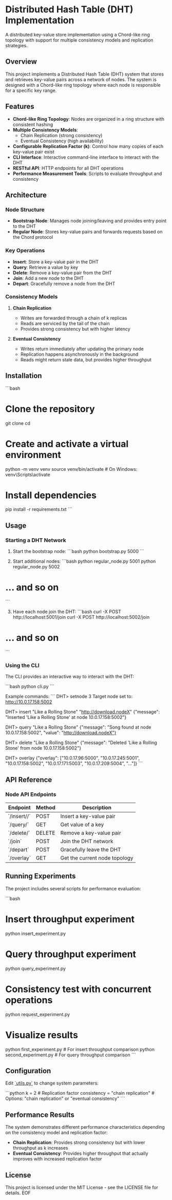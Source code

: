 # Distributed Hash Table (DHT) Implementation

A distributed key-value store implementation using a Chord-like ring topology with support for multiple consistency models and replication strategies.

## Overview

This project implements a Distributed Hash Table (DHT) system that stores and retrieves key-value pairs across a network of nodes. The system is designed with a Chord-like ring topology where each node is responsible for a specific key range.

## Features

- **Chord-like Ring Topology**: Nodes are organized in a ring structure with consistent hashing
- **Multiple Consistency Models**:
  - Chain Replication (strong consistency)
  - Eventual Consistency (high availability)
- **Configurable Replication Factor (k)**: Control how many copies of each key-value pair exist
- **CLI Interface**: Interactive command-line interface to interact with the DHT
- **RESTful API**: HTTP endpoints for all DHT operations
- **Performance Measurement Tools**: Scripts to evaluate throughput and consistency

## Architecture

### Node Structure
- **Bootstrap Node**: Manages node joining/leaving and provides entry point to the DHT
- **Regular Node**: Stores key-value pairs and forwards requests based on the Chord protocol

### Key Operations
- **Insert**: Store a key-value pair in the DHT
- **Query**: Retrieve a value by key
- **Delete**: Remove a key-value pair from the DHT
- **Join**: Add a new node to the DHT
- **Depart**: Gracefully remove a node from the DHT

### Consistency Models

1. **Chain Replication**
   - Writes are forwarded through a chain of k replicas
   - Reads are serviced by the tail of the chain
   - Provides strong consistency but with higher latency

2. **Eventual Consistency**
   - Writes return immediately after updating the primary node
   - Replication happens asynchronously in the background
   - Reads might return stale data, but provides higher throughput

## Installation

\`\`\`bash
# Clone the repository
git clone <repository-url>
cd <repository-directory>

# Create and activate a virtual environment
python -m venv venv
source venv/bin/activate  # On Windows: venv\Scripts\activate

# Install dependencies
pip install -r requirements.txt
\`\`\`

## Usage

### Starting a DHT Network

1. Start the bootstrap node:
\`\`\`bash
python bootstrap.py 5000
\`\`\`

2. Start additional nodes:
\`\`\`bash
python regular_node.py 5001
python regular_node.py 5002
# ... and so on
\`\`\`

3. Have each node join the DHT:
\`\`\`bash
curl -X POST http://localhost:5001/join
curl -X POST http://localhost:5002/join
# ... and so on
\`\`\`

### Using the CLI

The CLI provides an interactive way to interact with the DHT:

\`\`\`bash
python cli.py
\`\`\`

Example commands:
\`\`\`
DHT> setnode 3
Target node set to: http://10.0.17.158:5002

DHT> insert "Like a Rolling Stone" "http://download.nodeX"
{"message": "Inserted 'Like a Rolling Stone' at node 10.0.17.158:5002"}
  
DHT> query "Like a Rolling Stone"
{"message": "Song found at node 10.0.17.158:5002", "value": "http://download.nodeX"}
  
DHT> delete "Like a Rolling Stone"
{"message": "Deleted 'Like a Rolling Stone' from node 10.0.17.158:5002"}
  
DHT> overlay
{"overlay": ["10.0.17.96:5000", "10.0.17.245:5001", "10.0.17.158:5002", "10.0.17.171:5003", "10.0.17.209:5004", "..."]}
\`\`\`

## API Reference

### Node API Endpoints

| Endpoint | Method | Description |
|----------|--------|-------------|
| \`/insert/<key>/<value>\` | POST | Insert a key-value pair |
| \`/query/<key>\` | GET | Get value of a key |
| \`/delete/<key>\` | DELETE | Remove a key-value pair |
| \`/join\` | POST | Join the DHT network |
| \`/depart\` | POST | Gracefully leave the DHT |
| \`/overlay\` | GET | Get the current node topology |

## Running Experiments

The project includes several scripts for performance evaluation:

\`\`\`bash
# Insert throughput experiment
python insert_experiment.py

# Query throughput experiment
python query_experiment.py

# Consistency test with concurrent operations
python request_experiment.py

# Visualize results
python first_experiment.py  # For insert throughput comparison
python second_experiment.py  # For query throughput comparison
\`\`\`

## Configuration

Edit [\`utils.py\`](utils.py ) to change system parameters:

\`\`\`python
k = 2  # Replication factor
consistency = "chain replication"  # Options: "chain replication" or "eventual consistency"
\`\`\`

## Performance Results

The system demonstrates different performance characteristics depending on the consistency model and replication factor:

- **Chain Replication**: Provides strong consistency but with lower throughput as k increases
- **Eventual Consistency**: Provides higher throughput that actually improves with increased replication factor

## License

This project is licensed under the MIT License - see the LICENSE file for details.
EOF